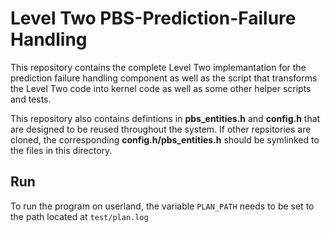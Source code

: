 # Level Two PBS-Prediction-Failure Handling

This repository contains the complete Level Two implemantation for the prediction failure handling component as well as the script that transforms the Level Two code into kernel code as well as some other helper scripts and tests.

This repository also contains defintions in **pbs_entities.h** and **config.h** that are designed to be reused throughout the system. If other repsitories are cloned, the corresponding **config.h/pbs_entities.h** should be symlinked to the files in this directory.

## Run

To run the program on userland, the variable `PLAN_PATH` needs to be set to the path located at `test/plan.log`

